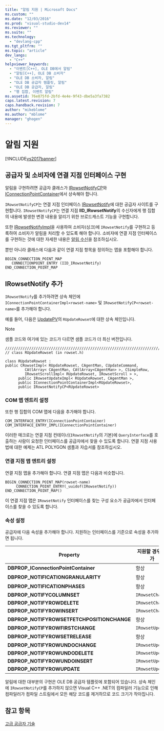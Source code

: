 ```yaml
---
title: "알림 지원 | Microsoft Docs"
ms.custom: ""
ms.date: "12/03/2016"
ms.prod: "visual-studio-dev14"
ms.reviewer: ""
ms.suite: ""
ms.technology: 
  - "devlang-cpp"
ms.tgt_pltfrm: ""
ms.topic: "article"
dev_langs: 
  - "C++"
helpviewer_keywords: 
  - "이벤트[C++], OLE DB에서 알림"
  - "알림[C++], OLE DB 소비자"
  - "OLE DB 소비자, 알림"
  - "OLE DB 공급자 템플릿, 알림"
  - "OLE DB 공급자, 알림"
  - "행 집합, 이벤트 알림"
ms.assetid: 76e875fd-2bfd-4e4e-9f43-dbe5a3fa7382
caps.latest.revision: 7
caps.handback.revision: 7
author: "mikeblome"
ms.author: "mblome"
manager: "ghogen"
---
```

# 알림 지원
[!INCLUDE[vs2017banner](../../assembler/inline/includes/vs2017banner.md)]

## 공급자 및 소비자에 연결 지점 인터페이스 구현  
 알림을 구현하려면 공급자 클래스가 [IRowsetNotifyCP](../../data/oledb/irowsetnotifycp-class.md)와 [IConnectionPointContainer](../../atl/reference/iconnectionpointcontainerimpl-class.md)에서 상속해야 합니다.  
  
 `IRowsetNotifyCP`는 연결 지점 인터페이스 [IRowsetNotify](https://msdn.microsoft.com/en-us/library/ms712959.aspx)에 대한 공급자 사이트를 구현합니다.  `IRowsetNotifyCP`는 연결 지점 **IID\_IRowsetNotify**의 수신자에게 행 집합의 내용에 발생한 변경 내용을 알리기 위한 브로드캐스트 기능을 구현합니다.  
  
 또한 [IRowsetNotifyImpl](../../data/oledb/irowsetnotifyimpl-class.md)을 사용하여 소비자\(싱크\)에 `IRowsetNotify`를 구현하고 등록하여 소비자가 알림을 처리할 수 있도록 해야 합니다.  소비자에 연결 지점 인터페이스를 구현하는 것에 대한 자세한 내용은 [알림 수신](../../data/oledb/receiving-notifications.md)을 참조하십시오.  
  
 뿐만 아니라 클래스에 다음과 같이 연결 지점 항목을 정의하는 맵을 포함해야 합니다.  
  
```  
BEGIN_CONNECTION_POINT_MAP  
   CONNECTIONPOINT_ENTRY (IID_IRowsetNotify)  
END_CONNECTION_POINT_MAP  
```  
  
## IRowsetNotify 추가  
 `IRowsetNotify`를 추가하려면 상속 체인에 `IConnectionPointContainerImpl<rowset-name>` 및 `IRowsetNotifyCP<rowset-name>`를 추가해야 합니다.  
  
 예를 들어, 다음은 [UpdatePV](http://msdn.microsoft.com/ko-kr/c8bed873-223c-4a7d-af55-f90138c6f38f)의 `RUpdateRowset`에 대한 상속 체인입니다.  
  
> [!NOTE]
>  샘플 코드와 여기에 있는 코드가 다르면 샘플 코드가 더 최신 버전입니다.  
  
```  
///////////////////////////////////////////////////////////////////////////  
// class RUpdateRowset (in rowset.h)  
  
class RUpdateRowset :   
public CRowsetImpl< RUpdateRowset, CAgentMan, CUpdateCommand,   
         CAtlArray< CAgentMan, CAtlArray<CAgentMan> >, CSimpleRow,   
         IRowsetScrollImpl< RUpdateRowset, IRowsetScroll > >,  
      public IRowsetUpdateImpl< RUpdateRowset, CAgentMan >,  
      public IConnectionPointContainerImpl<RUpdateRowset>,  
      public IRowsetNotifyCP<RUpdateRowset>  
```  
  
### COM 맵 엔트리 설정  
 또한 행 집합의 COM 맵에 다음을 추가해야 합니다.  
  
```  
COM_INTERFACE_ENTRY(IConnectionPointContainer)  
COM_INTERFACE_ENTRY_IMPL(IConnectionPointContainer)  
```  
  
 이러한 매크로는 연결 지점 컨테이너\(`IRowsetNotify`의 기본\)에 `QueryInterface`를 호출하는 사람이 요청한 인터페이스를 공급자에서 찾을 수 있도록 합니다.  연결 지점 사용법에 대한 예제는 ATL POLYGON 샘플과 자습서를 참조하십시오.  
  
### 연결 지점 맵 엔트리 설정  
 연결 지점 맵을 추가해야 합니다.  연결 지점 맵은 다음과 비슷합니다.  
  
```  
BEGIN_CONNECTION_POINT_MAP(rowset-name)  
     CONNECTION_POINT_ENTRY(_uuidof(IRowsetNotify))  
END_CONNECTION_POINT_MAP()  
```  
  
 이 연결 지점 맵은 `IRowsetNotify` 인터페이스를 찾는 구성 요소가 공급자에서 인터페이스를 찾을 수 있도록 합니다.  
  
### 속성 설정  
 공급자에 다음 속성을 추가해야 합니다.  지원하는 인터페이스를 기준으로 속성을 추가하면 됩니다.  
  
|Property|지원할 경우 추가|  
|--------------|---------------|  
|**DBPROP\_IConnectionPointContainer**|항상|  
|**DBPROP\_NOTIFICATIONGRANULARITY**|항상|  
|**DBPROP\_NOTIFICATIONPHASES**|항상|  
|**DBPROP\_NOTIFYCOLUMNSET**|`IRowsetChange`|  
|**DBPROP\_NOTIFYROWDELETE**|`IRowsetChange`|  
|**DBPROP\_NOTIFYROWINSERT**|`IRowsetChange`|  
|**DBPROP\_NOTIFYROWSETFETCHPOSITIONCHANGE**|항상|  
|**DBPROP\_NOTIFYROWFIRSTCHANGE**|`IRowsetUpdate`|  
|**DBPROP\_NOTIFYROWSETRELEASE**|항상|  
|**DBPROP\_NOTIFYROWUNDOCHANGE**|`IRowsetUpdate`|  
|**DBPROP\_NOTIFYROWUNDODELETE**|`IRowsetUpdate`|  
|**DBPROP\_NOTIFYROWUNDOINSERT**|`IRowsetUpdate`|  
|**DBPROP\_NOTIFYROWUPDATE**|`IRowsetUpdate`|  
  
 알림에 대한 대부분의 구현은 OLE DB 공급자 템플릿에 포함되어 있습니다.  상속 체인에 `IRowsetNotifyCP`를 추가하지 않으면 Visual C\+\+ .NET의 컴파일러 기능으로 인해 컴파일러가 컴파일 스트림에서 모든 해당 코드를 제거하므로 코드 크기가 작아집니다.  
  
## 참고 항목  
 [고급 공급자 기술](../../data/oledb/advanced-provider-techniques.md)